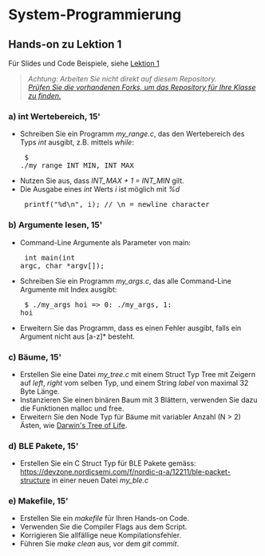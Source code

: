 # System-Programmierung
## Hands-on zu Lektion 1
Für Slides und Code Beispiele, siehe [Lektion 1](../../../fhnw-syspr/blob/master/01/README.md)

> *Achtung: Arbeiten Sie nicht direkt auf diesem Repository.*<br/>
> *[Prüfen Sie die vorhandenen Forks, um das Repository für Ihre Klasse zu finden.](../../network/members)*

### a) int Wertebereich, 15'
* Schreiben Sie ein Programm *my_range.c*, das den Wertebereich des Typs *int* ausgibt, z.B. mittels *while*:<pre>
    $ ./my_range
    INT_MIN, INT_MAX</pre>
* Nutzen Sie aus, dass *INT_MAX + 1 = INT_MIN* gilt.
* Die Ausgabe eines *int* Werts *i* ist möglich mit *%d*<pre>
    printf("%d\n", i); // \n = newline character</pre>

### b) Argumente lesen, 15'
* Command-Line Argumente als Parameter von main:<pre>
    int main(int argc, char *argv[]);</pre>
* Schreiben Sie ein Programm *my_args.c*, das alle Command-Line Argumente mit Index ausgibt:<pre>
    $ ./my_args hoi => 0: ./my_args, 1: hoi</pre>
* Erweitern Sie das Programm, dass es einen Fehler ausgibt, falls ein Argument nicht aus [a-z]* besteht.

### c) Bäume, 15'
* Erstellen Sie eine Datei *my_tree.c* mit einem Struct Typ Tree mit Zeigern auf *left*, *right* vom selben Typ, und einem String *label* von maximal 32 Byte Länge.
* Instanzieren Sie einen binären Baum mit 3 Blättern, verwenden Sie dazu die Funktionen malloc und free.
* Erweitern Sie den Node Typ für Bäume mit variabler Anzahl (N > 2) Ästen, wie [Darwin's Tree of Life](https://en.wikipedia.org/wiki/%20Tree_of_life_(biology)#/media/File:On_the_Origin_of_Species_diagram.PNG).

### d) BLE Pakete, 15'
* Erstellen Sie ein C Struct Typ für BLE Pakete gemäss: https://devzone.nordicsemi.com/f/nordic-q-a/12211/ble-packet-structure in einer neuen Datei *my_ble.c*

### e) Makefile, 15'
* Erstellen Sie ein *makefile* für Ihren Hands-on Code.
* Verwenden Sie die Compiler Flags aus dem Script.
* Korrigieren Sie allfällige neue Kompilationsfehler.
* Führen Sie *make clean* aus, vor dem *git commit*.
